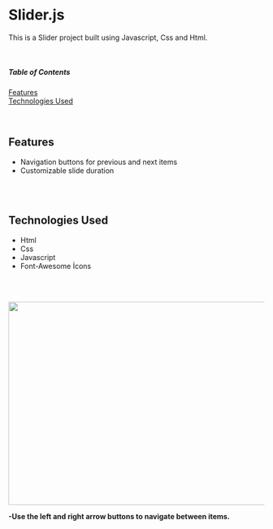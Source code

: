 # Slider.js
This is a Slider project built using Javascript, Css and Html.


<br>

##### Table of Contents  
[Features](#features)  
[Technologies Used](#technologies)  

<br> 

<a name="features"></a>
## Features
- Navigation buttons for previous and next items
- Customizable slide duration

<br><br>

<a name ="technologies"></a>
## Technologies Used

- Html
- Css
- Javascript
- Font-Awesome İcons

<br><br>

<img src  ="./SlideGif.gif" width="600" height="400">

<strong >-Use the left and right arrow buttons to navigate between items.</strong>


<br>
<br>
